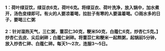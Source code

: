 #### 1：荷叶绿豆饮，绿豆衣6克，荷叶6克。将绿豆衣、荷叶洗净，放入锅中，加水煮开，汤色变绿即可。有火的人要凉着喝，拉肚子有寒的人要温着喝。◎雨水多的日子，要喝三仁粥
#### 2：针对湿热天气，三仁粥，薏苡仁30克，粳米50克，白蔻仁6克，炒杏仁5克。】炒杏仁去皮、尖后剁碎；白蔻仁剁碎。将薏苡仁和粳米一起熬粥，起锅前5分钟，放入炒杏仁碎、白蔻仁碎。每天1～2次，连服3～5日。